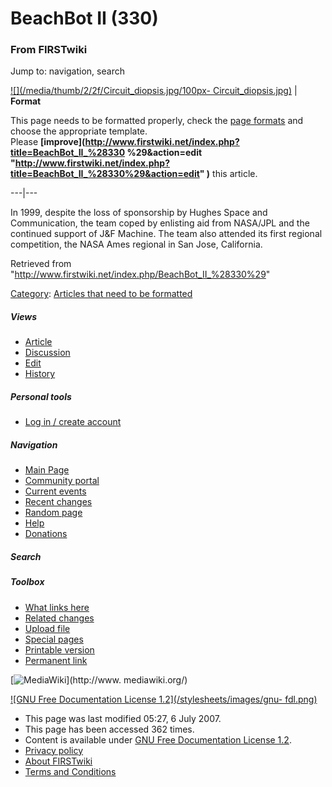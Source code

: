 # BeachBot II (330)

### From FIRSTwiki

Jump to: navigation, search

[![](/media/thumb/2/2f/Circuit_diopsis.jpg/100px-
Circuit_diopsis.jpg)](/index.php/Image:Circuit_diopsis.jpg "" ) |  **Format**  

This page needs to be formatted properly, check the [page
formats](/index.php/FIRSTwiki:Page_formats "FIRSTwiki:Page formats" ) and
choose the appropriate template.  
Please **[improve](http://www.firstwiki.net/index.php?title=BeachBot_II_%28330
%29&action=edit
"http://www.firstwiki.net/index.php?title=BeachBot_II_%28330%29&action=edit"
)** this article.  
  
---|---  
  
  
In 1999, despite the loss of sponsorship by Hughes Space and Communication,
the team coped by enlisting aid from NASA/JPL and the continued support of
J&amp;F Machine. The team also attended its first regional competition, the
NASA Ames regional in San Jose, California.

Retrieved from "<http://www.firstwiki.net/index.php/BeachBot_II_%28330%29>"

[Category](/index.php?title=Special:Categories&article=BeachBot_II_%28330%29
"Special:Categories" ): [Articles that need to be
formatted](/index.php/Category:Articles_that_need_to_be_formatted
"Category:Articles that need to be formatted" )

##### Views

  * [Article](/index.php/BeachBot_II_%28330%29)
  * [Discussion](/index.php?title=Talk:BeachBot_II_%28330%29&action=edit)
  * [Edit](/index.php?title=BeachBot_II_%28330%29&action=edit)
  * [History](/index.php?title=BeachBot_II_%28330%29&action=history)

##### Personal tools

  * [Log in / create account](/index.php?title=Special:Userlogin&returnto=BeachBot_II_\(330\))

[](/index.php/Main_Page "Main Page" )

##### Navigation

  * [Main Page](/index.php/Main_Page)
  * [Community portal](/index.php/FIRSTwiki:Community_portal)
  * [Current events](/index.php/Current_events)
  * [Recent changes](/index.php/Special:Recentchanges)
  * [Random page](/index.php/Special:Random)
  * [Help](/index.php/Help:Contents)
  * [Donations](/index.php/FIRSTwiki:Site_support)

##### Search



##### Toolbox

  * [What links here](/index.php/Special:Whatlinkshere/BeachBot_II_%28330%29)
  * [Related changes](/index.php/Special:Recentchangeslinked/BeachBot_II_%28330%29)
  * [Upload file](/index.php/Special:Upload)
  * [Special pages](/index.php/Special:Specialpages)
  * [Printable version](/index.php?title=BeachBot_II_%28330%29&printable=yes)
  * [Permanent link](/index.php?title=BeachBot_II_%28330%29&oldid=62283)

[![MediaWiki](/skins/common/images/poweredby_mediawiki_88x31.png)](http://www.
mediawiki.org/)

[![GNU Free Documentation License 1.2](/stylesheets/images/gnu-
fdl.png)](http://www.gnu.org/copyleft/fdl.html)

  * This page was last modified 05:27, 6 July 2007.
  * This page has been accessed 362 times.
  * Content is available under [GNU Free Documentation License 1.2](http://www.gnu.org/copyleft/fdl.html "http://www.gnu.org/copyleft/fdl.html" ).
  * [Privacy policy](/index.php/FIRSTwiki:Privacy_policy "FIRSTwiki:Privacy policy" )
  * [About FIRSTwiki](/index.php/FIRSTwiki:About "FIRSTwiki:About" )
  * [Terms and Conditions](/index.php/FIRSTwiki:Terms_and_conditions "FIRSTwiki:Terms and conditions" )

